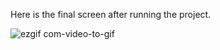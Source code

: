 Here is the final screen after running the project.


![ezgif com-video-to-gif](https://user-images.githubusercontent.com/60605347/78451297-5f11c100-76a2-11ea-87ca-e9df84cb3e81.gif)
